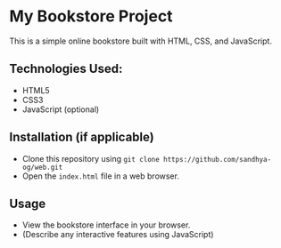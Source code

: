 # My Bookstore Project

This is a simple online bookstore built with HTML, CSS, and JavaScript.

## Technologies Used:

- HTML5
- CSS3
- JavaScript (optional)

## Installation (if applicable)

- Clone this repository using `git clone https://github.com/sandhya-og/web.git`
- Open the `index.html` file in a web browser.

## Usage

- View the bookstore interface in your browser.
- (Describe any interactive features using JavaScript)
